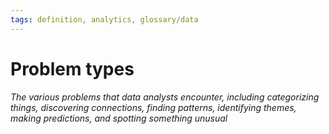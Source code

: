 ```yaml
---
tags: definition, analytics, glossary/data
---
```

#  Problem types
*The various problems that data analysts encounter, including categorizing things, discovering connections, finding patterns, identifying themes, making predictions, and spotting something unusual*